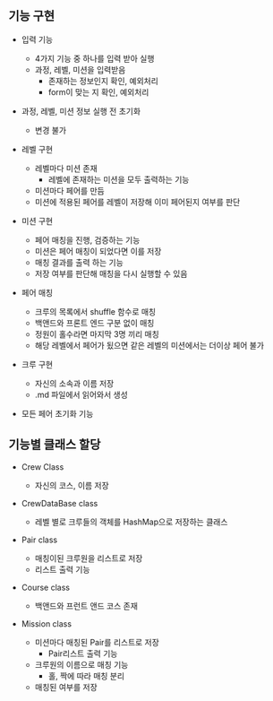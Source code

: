 ## 기능 구현

- 입력 기능
  - 4가지 기능 중 하나를 입력 받아 실행
  - 과정, 레벨, 미션을 입력받음
    - 존재하는 정보인지 확인, 예외처리
    - form이 맞는 지 확인, 예외처리

- 과정, 레벨, 미션 정보 실행 전 초기화
  - 변경 불가

- 레벨 구현
  - 레벨마다 미션 존재
    - 레벨에 존재하는 미션을 모두 출력하는 기능
  - 미션마다 페어를 만듬
  - 미션에 적용된 페어를 레벨이 저장해 이미 페어된지 여부를 판단

- 미션 구현
  - 페어 매칭을 진행, 검증하는 기능
  - 미션은 페어 매칭이 되었다면 이를 저장
  - 매칭 결과를 출력 하는 기능
  - 저장 여부를 판단해 매칭을 다시 실행할 수 있음
  
- 페어 매칭
  - 크루의 목록에서 shuffle 함수로 매칭
  - 백앤드와 프론트 엔드 구분 없이 매칭
  - 정원이 홀수라면 마지막 3명 끼리 매칭
  - 해당 레벨에서 페어가 됬으면 같은 레벨의 미션에서는 더이상 페어 불가

- 크루 구현
  - 자신의 소속과 이름 저장
  - .md 파일에서 읽어와서 생성

- 모든 페어 초기화 기능

## 기능별 클래스 할당

- Crew Class
  - 자신의 코스, 이름 저장

- CrewDataBase class
  - 레벨 별로 크루들의 객체를 HashMap으로 저장하는 클래스

- Pair class 
  - 매칭이된 크루원을 리스트로 저장
  - 리스트 출력 기능

- Course class
  - 백앤드와 프런트 앤드 코스 존재

- Mission class 
  - 미션마다 매칭된 Pair를 리스트로 저장
    - Pair리스트 출력 기능
  - 크루원의 이름으로 매칭 기능
    - 홀, 짝에 따라 매칭 분리
  - 매칭된 여부를 저장
  